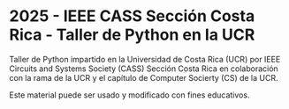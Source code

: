 # 2025 - IEEE CASS Sección Costa Rica - Taller de Python en la UCR
Taller de Python impartido en la Universidad de Costa Rica (UCR) por IEEE Circuits and Systems Society (CASS) Sección Costa Rica en colaboración con la rama de la UCR y el capítulo de Computer Socierty (CS) de la UCR.

Este material puede ser usado y modificado con fines educativos.

